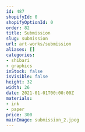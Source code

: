 ```yaml
---
id: 487
shopifyId: 0
shopifyOptionId: 0
order: 82
title: Submission
slug: submission
url: art-works/submission
aliases: []
categories:
- shibari
- graphics
inStock: false
isVisible: false
height: 32
width: 26
date: 2021-01-01T00:00:00Z
materials:
- ink
- paper
price: 300
mainImage: submission_2.jpeg
---
```

